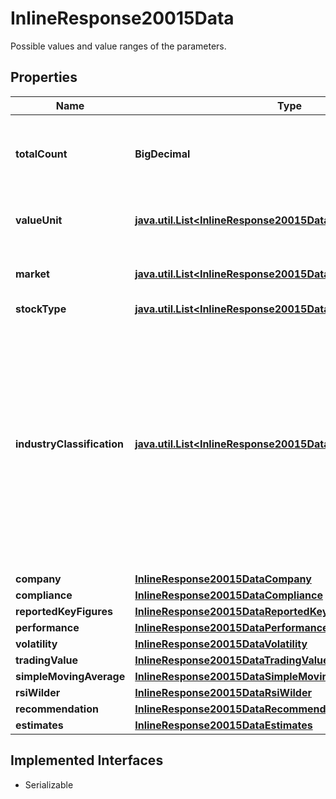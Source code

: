 

# InlineResponse20015Data

Possible values and value ranges of the parameters. 

## Properties

Name | Type | Description | Notes
------------ | ------------- | ------------- | -------------
**totalCount** | **BigDecimal** | Number of notations that satisfy the request parameters, hence have been used to retrieve the possible values and value ranges. |  [optional]
**valueUnit** | [**java.util.List&lt;InlineResponse20015DataValueUnit&gt;**](InlineResponse20015DataValueUnit.md) | List of value unit identifiers. See endpoint &#x60;/basic/valueUnit/list&#x60; for possible values. |  [optional]
**market** | [**java.util.List&lt;InlineResponse20015DataMarket&gt;**](InlineResponse20015DataMarket.md) | List of market identifiers. See endpoint &#x60;/basic/market/list&#x60; for possible values. |  [optional]
**stockType** | [**java.util.List&lt;InlineResponse20015DataStockType&gt;**](InlineResponse20015DataStockType.md) | List of stock types. |  [optional]
**industryClassification** | [**java.util.List&lt;InlineResponse20015DataIndustryClassification&gt;**](InlineResponse20015DataIndustryClassification.md) | Lists of categories of the industry classification. Here, an industry is a category from any level of category system FactSet Revere Business Industry Classification System (RBICS). Starting with the most coarse level (one), for each level of the category system, the list of categories of the stocks, matching the parameters, is returned. See endpoint &#x60;/category/listBySystem&#x60; with &#x60;id&#x3D;48&#x60; for possible values. |  [optional]
**company** | [**InlineResponse20015DataCompany**](InlineResponse20015DataCompany.md) |  |  [optional]
**compliance** | [**InlineResponse20015DataCompliance**](InlineResponse20015DataCompliance.md) |  |  [optional]
**reportedKeyFigures** | [**InlineResponse20015DataReportedKeyFigures**](InlineResponse20015DataReportedKeyFigures.md) |  |  [optional]
**performance** | [**InlineResponse20015DataPerformance**](InlineResponse20015DataPerformance.md) |  |  [optional]
**volatility** | [**InlineResponse20015DataVolatility**](InlineResponse20015DataVolatility.md) |  |  [optional]
**tradingValue** | [**InlineResponse20015DataTradingValue**](InlineResponse20015DataTradingValue.md) |  |  [optional]
**simpleMovingAverage** | [**InlineResponse20015DataSimpleMovingAverage**](InlineResponse20015DataSimpleMovingAverage.md) |  |  [optional]
**rsiWilder** | [**InlineResponse20015DataRsiWilder**](InlineResponse20015DataRsiWilder.md) |  |  [optional]
**recommendation** | [**InlineResponse20015DataRecommendation**](InlineResponse20015DataRecommendation.md) |  |  [optional]
**estimates** | [**InlineResponse20015DataEstimates**](InlineResponse20015DataEstimates.md) |  |  [optional]


## Implemented Interfaces

* Serializable


